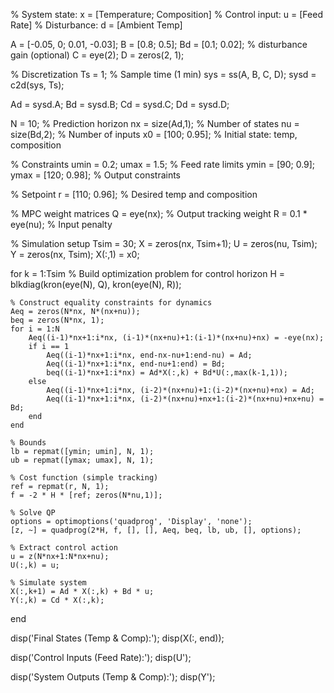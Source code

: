 % System state: x = [Temperature; Composition]
% Control input: u = [Feed Rate]
% Disturbance: d = [Ambient Temp]

A = [-0.05, 0; 
      0.01, -0.03];
B = [0.8; 
     0.5];
Bd = [0.1; 
      0.02];  % disturbance gain (optional)
C = eye(2);
D = zeros(2, 1);

% Discretization
Ts = 1; % Sample time (1 min)
sys = ss(A, B, C, D);
sysd = c2d(sys, Ts);

Ad = sysd.A;
Bd = sysd.B;
Cd = sysd.C;
Dd = sysd.D;

N = 10;                 % Prediction horizon
nx = size(Ad,1);        % Number of states
nu = size(Bd,2);        % Number of inputs
x0 = [100; 0.95];       % Initial state: temp, composition

% Constraints
umin = 0.2; umax = 1.5;               % Feed rate limits
ymin = [90; 0.9]; ymax = [120; 0.98]; % Output constraints

% Setpoint
r = [110; 0.96];         % Desired temp and composition

% MPC weight matrices
Q = eye(nx);             % Output tracking weight
R = 0.1 * eye(nu);       % Input penalty

% Simulation setup
Tsim = 30;
X = zeros(nx, Tsim+1);
U = zeros(nu, Tsim);
Y = zeros(nx, Tsim);
X(:,1) = x0;

for k = 1:Tsim
    % Build optimization problem for control horizon
    H = blkdiag(kron(eye(N), Q), kron(eye(N), R));
    
    % Construct equality constraints for dynamics
    Aeq = zeros(N*nx, N*(nx+nu));
    beq = zeros(N*nx, 1);
    for i = 1:N
        Aeq((i-1)*nx+1:i*nx, (i-1)*(nx+nu)+1:(i-1)*(nx+nu)+nx) = -eye(nx);
        if i == 1
            Aeq((i-1)*nx+1:i*nx, end-nx-nu+1:end-nu) = Ad;
            Aeq((i-1)*nx+1:i*nx, end-nu+1:end) = Bd;
            beq((i-1)*nx+1:i*nx) = Ad*X(:,k) + Bd*U(:,max(k-1,1));
        else
            Aeq((i-1)*nx+1:i*nx, (i-2)*(nx+nu)+1:(i-2)*(nx+nu)+nx) = Ad;
            Aeq((i-1)*nx+1:i*nx, (i-2)*(nx+nu)+nx+1:(i-2)*(nx+nu)+nx+nu) = Bd;
        end
    end

    % Bounds
    lb = repmat([ymin; umin], N, 1);
    ub = repmat([ymax; umax], N, 1);
    
    % Cost function (simple tracking)
    ref = repmat(r, N, 1);
    f = -2 * H * [ref; zeros(N*nu,1)];
    
    % Solve QP
    options = optimoptions('quadprog', 'Display', 'none');
    [z, ~] = quadprog(2*H, f, [], [], Aeq, beq, lb, ub, [], options);
    
    % Extract control action
    u = z(N*nx+1:N*nx+nu);
    U(:,k) = u;
    
    % Simulate system
    X(:,k+1) = Ad * X(:,k) + Bd * u;
    Y(:,k) = Cd * X(:,k);
end

disp('Final States (Temp & Comp):');
disp(X(:, end));

disp('Control Inputs (Feed Rate):');
disp(U');

disp('System Outputs (Temp & Comp):');
disp(Y');
